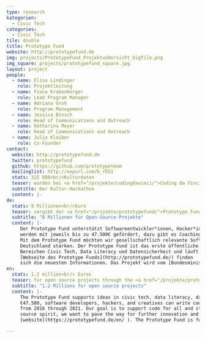 ```yaml
---
type: research
kategorien:
  - Civic Tech
categories:
  - Civic Tech
tile: double
title: Prototype Fund
website: http://prototypefund.de
img: projects/PrototypeFund_Projektuebersicht_bigTile.png
img_square: projects/prototypefund_square.jpg
layout: project
people:
  - name: Elisa Lindinger
    role: Projektleitung
  - name: Fiona Krakenbürger
    role: Lead Program Manager
  - name: Adriana Groh
    role: Program Management
  - name: Jessica Binsch
    role: Head of Communications and Outreach
  - name: Katharina Meyer
    role: Head of Communications and Outreach
  - name: Julia Kloiber
    role: Co-Founder
contact:
  website: http://prototypefund.de
  twitter: prototypefund
  github: https://github.com/prototypeteam
  mailinglist: http://eepurl.com/b_rDS1
  stats: 325 000<br/>Kulturdaten
  teaser: wurden bei <a href="/projekte/codingdavinci/">Coding da Vinci</a> für alle zugänglich und nutzbar gemacht.
  subtitle: Der Kultur-Hackathon
  content: |-
de:
  stats: 8 Millionen<br/>Euro
  teaser: vergibt der <a href="/projekte/prototypefund/">Prototype Fund</a> an Open-Source-Projekte.
  subtitle: "8 Millionen für Open-Source-Projekte"
  content: |-
     Der Prototype Fund unterstützt Softwareentwickler*innen, Hacker*innen und Kreative dabei, ihre Ideen umzusetzen. Software-Projekte
     werden mit jeweils bis zu 47.500€ gefördert, dazu gibt es Coaching von Mentor*innen und Austausch mit einem spannenden Netzwerk.
     Mit dem Prototype Fund möchten wir gesellschaftlich relevante Software-Projekte unterstützen und die Open-Source-Community in
     Deutschland stärken. Der Prototype Fund ist das erste öffentliche Förderprogramm für gemeinnützige Software-Projekte in den
     Bereichen Civic Tech, Data Literacy und Datensicherheit und läuft von 2016 bis 2021. Auf der
     [Webseite des Prototype Funds](http://prototypefund.de/) finden
     sich die neuesten Informationen. Das Projekt wird vom [Bundesministerium für Bildung und Forschung](https://www.bmbf.de/) gefördert.
en:
  stats: 1.2 million<br/> Euros
  teaser: for open source projects through the <a href="/projekte/prototypefund/">Protoype Fund</a>.
  subtitle: "1.2 Millions for open source projects"
  content: |-
     The Prototype Fund supports ideas in civic tech, data literacy, data security, and software infrastructure. With a grant of up to
     €47.500, software developers, hackers, and creatives can write code and develop open source prototypes. The program will run
     from 2016 through 2021. Our goal is to support code for all and strengthen the open source community in Germany. In true open
     source spirit, we want to pave the way for further innovation and additional ideas. You can find the latest on our
     [website](https://prototypefund.de/en/ ). The Prototype Fund is funded by the Federal Ministry for Research and Education of Germany.

---
```

